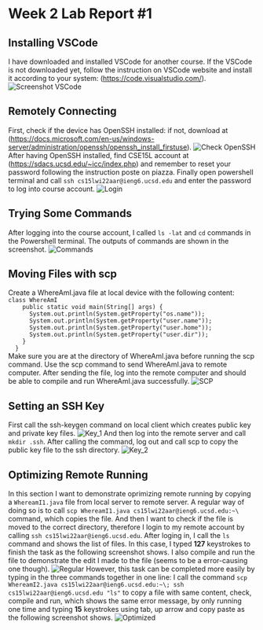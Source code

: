 # Week 2 Lab Report #1
## Installing VSCode
I have downloaded and installed VSCode for another course. If the VSCode is not downloaded yet, follow the instruction on VSCode website and install it according to your system:
(https://code.visualstudio.com/).
![Screenshot VSCode](https://github.com/zhh02/Week-2-Lab-Report/blob/main/VSCode.jpg)

## Remotely Connecting
First, check if the device has OpenSSH installed: if not, download at (https://docs.microsoft.com/en-us/windows-server/administration/openssh/openssh_install_firstuse). 
![Check OpenSSH](https://github.com/zhh02/Week-2-Lab-Report/blob/main/Remote1_CheckSSH.jpg)
After having OpenSSH installed, find CSE15L account at (https://sdacs.ucsd.edu/~icc/index.php) and remember to reset your password following the instruction poste on piazza. Finally open powershell terminal and call ```ssh cs15lwi22aar@ieng6.ucsd.edu``` and enter the password to log into course account. 
![Login](https://github.com/zhh02/Week-2-Lab-Report/blob/main/Remote2_Login.jpg)

## Trying Some Commands
After logging into the course account, I called ```ls -lat``` and ```cd``` commands in the Powershell terminal. The outputs of commands are shown in the screenshot. 
![Commands](https://github.com/zhh02/Week-2-Lab-Report/blob/main/Commands.jpg)

## Moving Files with scp
Create a WhereAmI.java file at local device with the following content:<br/>```class WhereAmI```<br/>
```    public static void main(String[] args) {```<br/>
```      System.out.println(System.getProperty("os.name"));```<br/>
```      System.out.println(System.getProperty("user.name"));```<br/>
```      System.out.println(System.getProperty("user.home"));```<br/>
```      System.out.println(System.getProperty("user.dir"));```<br/>
```    }```<br/>
```  }```<br/>
Make sure you are at the directory of WhereAmI.java before running the scp command. Use the scp command to send WhereAmI.java to remote computer. After sending the file, log into the remote computer and should be able to compile and run WhereAmI.java successfully. 
![SCP](https://github.com/zhh02/Week-2-Lab-Report/blob/main/SCP.jpg)

## Setting an SSH Key
First call the ssh-keygen command on local client which creates public key and private key files.
![Key_1](https://github.com/zhh02/Week-2-Lab-Report/blob/main/Key_1.jpg)
And then log into the remote server and call ```mkdir .ssh```. After calling the command, log out and call scp to copy the public key file to the ssh directory.
![Key_2](https://github.com/zhh02/Week-2-Lab-Report/blob/main/Key_2.jpg)

## Optimizing Remote Running
In this section I want to demonstrate oprimizing remote running by copying a ```WhereamI1.java``` file from local server to remote server. A regular way of doing so is to call ```scp WhereamI1.java cs15lwi22aar@ieng6.ucsd.edu:~\``` command, which copies the file. And then I want to check if the file is moved to the correct directory, therefore I login to my remote account by calling ```ssh cs15lwi22aar@ieng6.ucsd.edu```. After loging in, I call the ```ls``` command and shows the list of files. In this case, I typed **127** keystrokes to finish the task as the following screenshot shows. I also compile and run the file to demonstrate the edit I made to the file (seems to be a error-causing one though). 
![Regular](https://github.com/zhh02/CSE15L-lab-reports/blob/main/Regular.jpg)
However, this task can be completed more easily by typing in the three commands together in one line: I call the command ```scp WhereamI2.java cs15lwi22aar@ieng6.ucsd.edu:~\; ssh cs15lwi22aar@ieng6.ucsd.edu "ls"``` to copy a file with same content, check, compile and run, which shows the same error message, by only running one time and typing **15** keystrokes using tab, up arrow and copy paste as the following screenshot shows. 
![Optimized](https://github.com/zhh02/CSE15L-lab-reports/blob/main/Optimized.jpgg)

